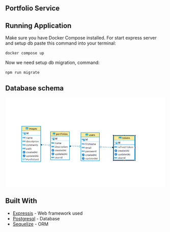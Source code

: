 ## Portfolio Service

## Running Application
Make sure you have Docker Compose installed.
For start express server and setup db paste this command into your terminal:

```
docker compose up
```

Now we need setup db migration, command:

```
npm run migrate
```

## Database schema
![screenshot](https://github.com/thimovez/portfolio-service/blob/main/uploads/dbschema.png)

## Built With

* [Expressjs](https://expressjs.com/) - Web framework used
* [Postgresql](https://www.postgresql.org/) - Database
* [Sequelize](https://sequelize.org/) - ORM